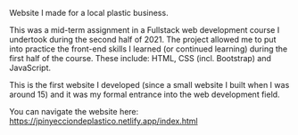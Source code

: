 Website I made for a local plastic business.

This was a mid-term assignment in a Fullstack web development course I undertook during the second half of 2021.
The project allowed me to put into practice the front-end skills I learned (or continued learning) during the first half of the course.
These include: HTML, CSS (incl. Bootstrap) and JavaScript.

This is the first website I developed (since a small website I built when I was around 15) and it was my formal entrance into the web development field.

You can navigate the website here: https://jpinyecciondeplastico.netlify.app/index.html
